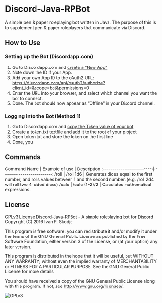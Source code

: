 # Discord-Java-RPBot
A simple pen & paper roleplaying bot written in Java. 
The purpose of this is to supplement pen & paper roleplayers that communicate via Discord.

## How to Use

### Setting up the Bot (Discordapp.com)
1. Go to Discordapp.com and [create a "New App"](https://discordapp.com/developers/applications/me)
2. Note down the ID if your App.
4. Add your own App ID to the oAuth2 URL: https://discordapp.com/api/oauth2/authorize?client_id=<YOUR-ID-HERE>&scope=bot&permissions=0
5. Enter the URL into your browser, and select which channel you want the bot to connect. 
6. Done. The bot should now appear as "Offline" in your Discord channel.

### Logging into the Bot (Method 1)
1. Go to Discordapp.com and [copy the Token value of your bot](https://discordapp.com/developers/applications/me)
2. Create a token.txt textfile and add it to the root of your project
3. Open token.txt and store the token on the first line
4. Done, you 

## Commands
Command Name                    |  Example of use | Description
:-------------------------:|:-------------------------:
/roll | /roll 1d6 | Generates dices equal to the first number, and rolls values between 1 and the second number. (e.g. /roll 2d4 will roll two 4-sided dices)
/calc | /calc (1*2)/2 | Calculates mathematical expressions.

## License
GPLv3 License
Discord-Java-RPBot - A simple roleplaying bot for Discord
Copyright (C) 2016 Ivan P. Skodje

This program is free software: you can redistribute it and/or modify
it under the terms of the GNU General Public License as published by
the Free Software Foundation, either version 3 of the License, or
(at your option) any later version.

This program is distributed in the hope that it will be useful,
but WITHOUT ANY WARRANTY; without even the implied warranty of
MERCHANTABILITY or FITNESS FOR A PARTICULAR PURPOSE.  See the
GNU General Public License for more details.

You should have received a copy of the GNU General Public License
along with this program.  If not, see <http://www.gnu.org/licenses/>.

![GPLv3](http://www.gnu.org/graphics/gplv3-127x51.png)


